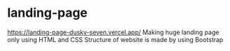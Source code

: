 # landing-page
https://landing-page-dusky-seven.vercel.app/
Making huge landing page only using HTML and CSS
Structure of website is made by using Bootstrap
